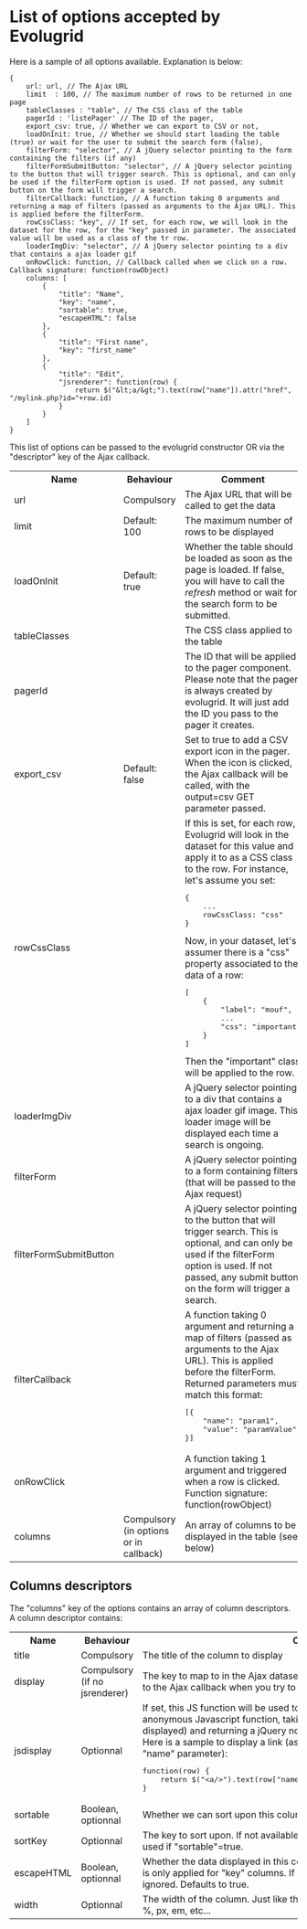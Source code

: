 List of options accepted by Evolugrid
=====================================

Here is a sample of all options available. Explanation is below:
	
	{
		url: url, // The Ajax URL
		limit  : 100, // The maximum number of rows to be returned in one page
		tableClasses : "table", // The CSS class of the table
		pagerId : 'listePager' // The ID of the pager,
		export_csv: true, // Whether we can export to CSV or not,
		loadOnInit: true, // Whether we should start loading the table (true) or wait for the user to submit the search form (false),
		filterForm: "selector", // A jQuery selector pointing to the form containing the filters (if any)
		filterFormSubmitButton: "selector", // A jQuery selector pointing to the button that will trigger search. This is optional, and can only be used if the filterForm option is used. If not passed, any submit button on the form will trigger a search.
	  	filterCallback: function, // A function taking 0 arguments and returning a map of filters (passed as arguments to the Ajax URL). This is applied before the filterForm.
		rowCssClass: "key", // If set, for each row, we will look in the dataset for the row, for the "key" passed in parameter. The associated value will be used as a class of the tr row. 
		loaderImgDiv: "selector", // A jQuery selector pointing to a div that contains a ajax loader gif
		onRowClick: function, // Callback called when we click on a row. Callback signature: function(rowObject)
		columns: [
			{
				"title": "Name",
				"key": "name",
				"sortable": true,
				"escapeHTML": false
			},
			{
				"title": "First name",
				"key": "first_name"
			},
			{
				"title": "Edit",
				"jsrenderer": function(row) {
					return $("&lt;a/&gt;").text(row["name"]).attr("href", "/mylink.php?id="+row.id)
				}
			}
		] 
	} 

<div class="alert alert-info">This list of options can be passed to the evolugrid
constructor OR via the "descriptor" key of the Ajax callback.</div>

<table class="table">
	<tr>
		<th>Name</th>
		<th>Behaviour</th>
		<th>Comment</th>
	</tr>
	<tr>
		<td>url</td>
		<td>Compulsory</td>
		<td>The Ajax URL that will be called to get the data</td>
	</tr>
	<tr>
		<td>limit</td>
		<td>Default: 100</td>
		<td>The maximum number of rows to be displayed</td>
	</tr>
	<tr>
		<td>loadOnInit</td>
		<td>Default: true</td>
		<td>Whether the table should be loaded as soon as the page is loaded. If false, you will have to call the <em>refresh</em> method or wait for the search form to be submitted.</td>
	</tr>
	<tr>
		<td>tableClasses</td>
		<td></td>
		<td>The CSS class applied to the table</td>
	</tr>
	<tr>
		<td>pagerId</td>
		<td></td>
		<td>The ID that will be applied to the pager component. Please note that the pager is always created by evolugrid. It will just add the ID you pass to the pager it creates.</td>
	</tr>
	<tr>
		<td>export_csv</td>
		<td>Default: false</td>
		<td>Set to true to add a CSV export icon in the pager. When the icon is clicked, the Ajax callback will be called, with the output=csv GET parameter passed.</td>
	</tr>
	<tr>
		<td>rowCssClass</td>
		<td></td>
		<td>If this is set, for each row, Evolugrid will look in the dataset for this value and apply it to as a CSS class to the row.
		For instance, let's assume you set:
		<pre>{
	...
	rowCssClass: "css"
}</pre>
		Now, in your dataset, let's assumer there is a "css" property associated to the data of a row:
		<pre>[
	{
		"label": "mouf",
		...
		"css": "important"
	}
]</pre>
		Then the "important" class will be applied to the row.
		</td>
	</tr>
	<tr>
		<td>loaderImgDiv</td>
		<td></td>
		<td>A jQuery selector pointing to a div that contains a ajax loader gif image. This loader image
		will be displayed each time a search is ongoing.</td>
	</tr>
	<tr>
		<td>filterForm</td>
		<td></td>
		<td>A jQuery selector pointing to a form containing filters (that will be passed to the Ajax request)</td>
	</tr>
	<tr>
		<td>filterFormSubmitButton</td>
		<td></td>
		<td>A jQuery selector pointing to the button that will trigger search. This is optional, and can only be used if the filterForm option is used. 
		If not passed, any submit button on the form will trigger a search.</td>
	</tr>
	<tr>
		<td>filterCallback</td>
		<td></td>
		<td>A function taking 0 argument and returning a map of filters (passed as arguments to the Ajax URL). This is applied before the filterForm.
		Returned parameters must match this format:
<pre>[{
	"name": "param1",
	"value": "paramValue" 
}]</pre>
		</td>
	</tr>
	<tr>
		<td>onRowClick</td>
		<td></td>
		<td>A function taking 1 argument and triggered when a row is clicked. Function signature: function(rowObject)</td>
	</tr>
	<tr>
		<td>columns</td>
		<td>Compulsory (in options or in callback)</td>
		<td>An array of columns to be displayed in the table (see below)</td>
	</tr>
</table>

Columns descriptors
-------------------

The "columns" key of the options contains an array of column descriptors.
A column descriptor contains:

<table class="table">
	<tr>
		<th>Name</th>
		<th>Behaviour</th>
		<th>Comment</th>
	</tr>
	<tr>
		<td>title</td>
		<td>Compulsory</td>
		<td>The title of the column to display</td>
	</tr>
	<tr>
		<td>display</td>
		<td>Compulsory (if no jsrenderer)</td>
		<td>The key to map to in the Ajax dataset. This is also the key that will be returned to the Ajax
		callback when you try to sort on the column (if "sortable" is set)</td>
	</tr>
	<tr>
		<td>jsdisplay</td>
		<td>Optionnal</td>
		<td>If set, this JS function will be used to render the cell.
		This should contain an anonymous Javascript function, taking one parameter (the data row being displayed)
		and returning a jQuery node representing the HTML to put in the cell.<br/>Here is a sample to display a link
		(assuming the data row contains an "id" and a "name" parameter):
	 	<pre>function(row) {
	return $("&lt;a/&gt;").text(row["name"]).attr("href", "/mylink.php?id="+row.id)
}</pre></td>
	</tr>
	<tr>
		<td>sortable</td>
		<td>Boolean, optionnal</td>
		<td>Whether we can sort upon this column or not. Defaults to false.</td>
	</tr>
	<tr>
		<td>sortKey</td>
		<td>Optionnal</td>
		<td>The key to sort upon. If not available, the "key" will be used as a sort key.
		Only used if "sortable"=true.</td>
	</tr>
	<tr>
		<td>escapeHTML</td>
		<td>Boolean, optionnal</td>
		<td>Whether the data displayed in this column should be HTML escaped or not. This is only applied for "key" columns. If a "jsrenderer" is set, this parameter is ignored. Defaults to true.</td>
	</tr>
	<tr>
		<td>width</td>
		<td>Optionnal</td>
		<td>The width of the column. Just like the CSS width property, you can express it in
		%, px, em, etc...</td>
	</tr>
</table>
